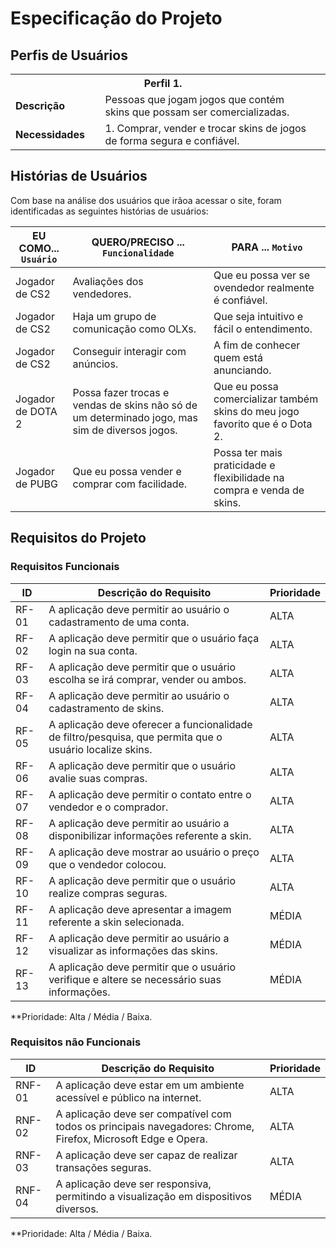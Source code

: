 # Especificação do Projeto

## Perfis de Usuários

<table>
<tbody>
<tr align=center>
<th colspan="2">Perfil 1.
 </th>
</tr>
<tr>
<td width="150px"><b>Descrição</b></td>
<td width="600px">Pessoas que jogam jogos que contém skins que possam ser
comercializadas.</td>
</tr>
<tr>
<td><b>Necessidades</b></td>
<td>1. Comprar, vender e trocar skins de jogos de forma segura e
confiável.<td>
</td>
</tr>
</tbody>
</table>


## Histórias de Usuários

Com base na análise dos usuários que irãoa acessar o site, foram identificadas as seguintes histórias de usuários:

|EU COMO... `Usuário`   | QUERO/PRECISO ... `Funcionalidade`       |PARA ... `Motivo`                 |
|--------------------|---------------------------------------------|----------------------------------|
|Jogador de CS2   | Avaliações dos vendedores. | Que eu possa ver se ovendedor realmente é confiável.|
|Jogador de CS2   | Haja um grupo de comunicação como OLXs. | Que seja intuitivo e fácil o entendimento.|
|Jogador de CS2   | Conseguir interagir com anúncios. | A fim de conhecer quem está anunciando. |
|Jogador de DOTA 2  | Possa fazer trocas e vendas de skins não só de um determinado jogo, mas sim de diversos jogos. | Que eu possa comercializar também skins do meu jogo favorito que é o Dota 2.|
|Jogador de PUBG  | Que eu possa vender e comprar com facilidade. | Possa ter mais praticidade e flexibilidade na compra e venda de skins.|

## Requisitos do Projeto

### Requisitos Funcionais

|ID    | Descrição do Requisito  | Prioridade |
|------|-----------------------------------------|----|
|RF-01| A aplicação deve permitir ao usuário o cadastramento de uma conta.   | ALTA | 
|RF-02| A aplicação deve permitir que o usuário faça login na sua conta.   | ALTA | 
|RF-03| A aplicação deve permitir que o usuário escolha se irá comprar, vender ou ambos.    | ALTA |
|RF-04| A aplicação deve permitir ao usuário o cadastramento de skins.    | ALTA |
|RF-05| A aplicação deve oferecer a funcionalidade de filtro/pesquisa, que permita que o usuário localize skins.  | ALTA |
|RF-06| A aplicação deve permitir que o usuário avalie suas compras.  | ALTA |
|RF-07| A aplicação deve permitir o contato entre o vendedor e o comprador.  | ALTA |
|RF-08| A aplicação deve permitir ao usuário a disponibilizar informações referente a skin.  | ALTA |
|RF-09| A aplicação deve mostrar ao usuário o preço que o vendedor colocou.  | ALTA |
|RF-10| A aplicação deve permitir que o usuário realize compras seguras.    | ALTA |
|RF-11| A aplicação deve apresentar a imagem referente a skin selecionada.   | MÉDIA |
|RF-12| A aplicação deve permitir ao usuário a visualizar as informações das skins.  | MÉDIA |
|RF-13| A aplicação deve permitir que o usuário verifique e altere se necessário suas informações.  | MÉDIA |

**Prioridade: Alta / Média / Baixa. 

### Requisitos não Funcionais

|ID     | Descrição do Requisito  |Prioridade |
|-------|-------------------------|----|
|RNF-01| A aplicação deve estar em um ambiente acessível e público na internet.  | ALTA | 
|RNF-02| A aplicação deve ser compatível com todos os principais navegadores: Chrome, Firefox, Microsoft Edge e Opera.  | ALTA | 
|RNF-03| A aplicação deve ser capaz de realizar transações seguras.  | ALTA | 
|RNF-04| A aplicação deve ser responsiva, permitindo a visualização em dispositivos diversos.  | MÉDIA |

**Prioridade: Alta / Média / Baixa. 

